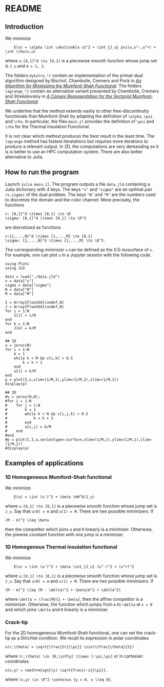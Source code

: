 # README

## Introduction
We minimize
```
    E(u) = \alpha \int \abs{\nabla u}^2 + \int_{J_u} psi(x,u^-,u^+) + \int \rho(x,u)
```
where `u:[0,1]^d \to [0,1]` is a piecewise smooth function whose jump set is `J_u` and `d = 1, 2`.

The folders `dykstra_*/` contain an implementation of the primal-dual algorithm designed by Bischof, Chambolle, Cremers and Pock in [_An Algorithm for Minimizing the Mumford-Shah Functional_](https://doi.org/10.1109/iccv.2009.5459348).
The folders `lagrange_*/` contain an alternative variant presented by Chambolle, Cremers and Strekalovskiy in [_A Convex Representation for the Vectorial Mumford-Shah Functional_](https://doi.org/10.1109/cvpr.2012.6247866).

We underline that the method extends easily to other free-discontinuity functionals than Mumford-Shah by adapting the definition of `\alpha`, `\psi` and `\rho`.
In particular, the files `main.jl` provides the definition of `\psi` and `\rho` for the Thermal Insulation Functional.

It is not clear which method produces the best result in the least time.
The `lagrange` method has fastest iteratations but requires more iterations to produce a relevant output.
In 2D, the computations are very demanding so it is is better to use an HPC computation system. There are also better alternative to Julia.

## How to run the program

Launch `julia main.jl`.
The program outputs a file `data.jld` containing a Julia dictionary with 4 keys.
The keys `"v"` and `"sigma"` are an optimal pair `(v,sigma)` of the dual problem.
The keys `"N"` and `"M"` are the numbers used to discretize the domain and the color channel.
More precisely, the functions
```
v: [0,1]^d \times [0,1] \to \R
\sigma: [0,1]^d \times [0,1] \to \R^3
```
are discretized as functions
```
v:{1,...,N}^d \times {1,...,M} \to [0,1]
\sigma: {1,...,N}^d \times {1,...,M} \to \R^3.
```

The corresponding minimizer `u` can be defined as the 0.5-isosurface of `v`.
For example, one can plot `u` in a Jupyter session with the following code.

```
using Plots
using JLD

data = load("./data.jld")
v = data["v"]
sigma = data["sigma"]
N = data["N"]
M = data["M"]

I = Array{Float64}(undef,N)
J = Array{Float64}(undef,N)
for i = 1:N
    I[i] = i/N
end
for k = 1:M
    J[k] = k/M
end

## 1D
u = zeros(N)
for i = 1:N
    k = 1
    while k < M && v[i,k] > 0.5
        k = k + 1
    end
    u[i] = k/M
end
p = plot(I,u,xlim=(1/M,1),ylim=(1/M,1),zlim=(1/M,1))
display(p)

## 2D
#u = zeros(N,N);
#for i = 1:N
#    for j = 1:N
#        k = 1
#        while k < M && v[i,j,k] > 0.5
#            k = k + 1
#        end
#        u[i,j] = k/M
#    end
#end
#p = plot(I,I,u,seriestype=:surface,xlim=(1/M,1),ylim=(1/M,1),zlim=(1/M,1))
#display(p)
```

## Examples of applications

### 1D Homogeneous Mumford-Shah functional

We minimize
```
    E(u) = \int (u')^2 + \beta \HH^0(J_u)
```
where `u:[0,1] \to [0,1]` is a piecewise smooth function whose jump set is `J_u`.
Say that `u(0) = m` and `u(1) = M`.
There are two possible minimizers.
If
```
(M - m)^2 \leq \beta
```
then the competitor which joins `m` and `M` linearly is a minimizer.
Otherwise, the piewise constant function with one jump is a minimizer.


### 1D Homogenous Thermal insulation functional

We minimize
```
    E(u) = \int (u')^2 + \beta \int_{J_u} (u^-)^2 + (u^+)^2
```
where `u:[0,1] \to [0,1]` is a piecewise smooth function whose jump set is `J_u`.
Say that `u(0) = m` and `u(1) = M`.
There are two possible minimizers.
If
```
(M - m)^2 \leq (M - \delta)^2 + \beta(m^2 + \delta^2)
```
where `\delta = \frac{M}{1 + \beta}`, then the affine competitor is a mimimizer.
Otherwise, the function which jumps from `m` to `\delta` at `x = 0` and which
joins `\delta` and `M` linearly is a minimizer.

### Crack-tip

For the 2D homogeneous Mumford-Shah functional, one can set the crack-tip as a Dirichlet condition. We recall its expression in polar coordinates
```
u(r,\theta) = \sqrt{\frac{2r}{\pi}} \sin(\tfrac{\theta}{2})
```
where `(r,\theta) \in ]0,\infty[ \times ]-\pi,\pi[` or in cartesian coordinates
```
u(x,y) = \mathrm{sgn}(y) \sqrt{frac{r-x}{\pi}}.
```
where `(x,y) \in \R^2 \setminus {y = 0, x \leq 0}`.
